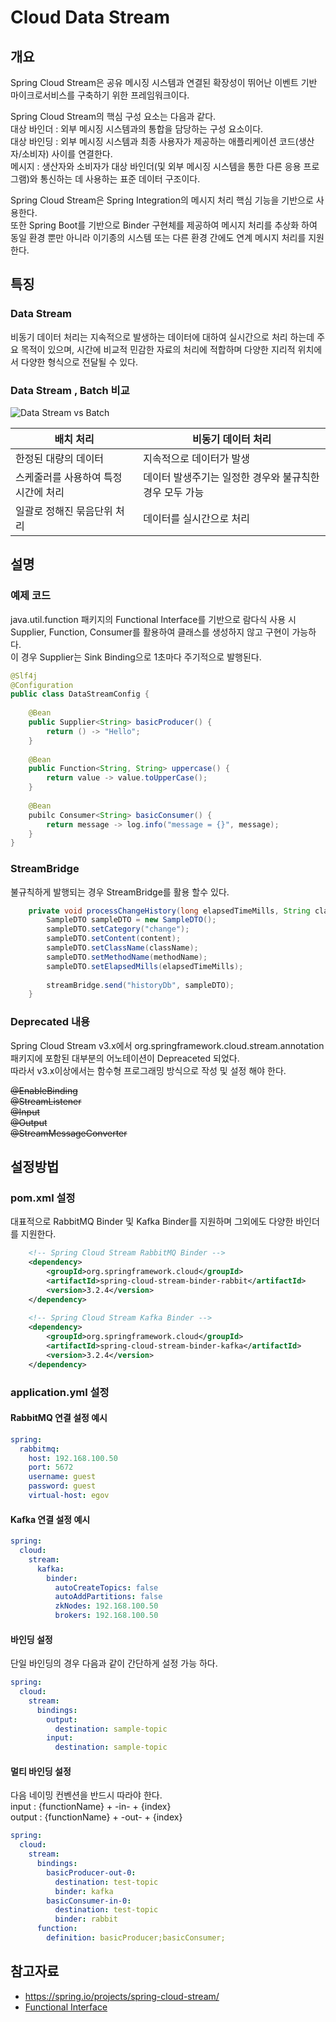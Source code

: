 # Cloud Data Stream

## 개요

Spring Cloud Stream은 공유 메시징 시스템과 연결된 확장성이 뛰어난 이벤트 기반 마이크로서비스를 구축하기 위한 프레임워크이다.

Spring Cloud Stream의 핵심 구성 요소는 다음과 같다.<br/>
대상 바인더 : 외부 메시징 시스템과의 통합을 담당하는 구성 요소이다.<br/>
대상 바인딩 : 외부 메시징 시스템과 최종 사용자가 제공하는 애플리케이션 코드(생산자/소비자) 사이를 연결한다.<br/>
메시지 : 생산자와 소비자가 대상 바인더(및 외부 메시징 시스템을 통한 다른 응용 프로그램)와 통신하는 데 사용하는 표준 데이터 구조이다.

Spring Cloud Stream은 Spring Integration의 메시지 처리 핵심 기능을 기반으로 사용한다.<br/>
 또한 Spring Boot를 기반으로 Binder 구현체를 제공하여 메시지 처리를 추상화 하여 동일 환경 뿐만 아니라 이기종의 시스템 또는 다른 환경 간에도 연계 메시지 처리를 지원한다.

## 특징

### Data Stream

비동기 데이터 처리는 지속적으로 발생하는 데이터에 대하여 실시간으로 처리 하는데 주요 목적이 있으며, 시간에 비교적 민감한 자료의 처리에 적합하며 다양한 지리적 위치에서 다양한 형식으로 전달될 수 있다.

### Data Stream , Batch 비교

![Data Stream vs Batch](./images/datastream_vs_batch.png)

| 배치 처리 | 비동기 데이터 처리 |
| --- | --- |
| 한정된 대량의 데이터 | 지속적으로 데이터가 발생 |
| 스케줄러를 사용하여 특정 시간에 처리 | 데이터 발생주기는 일정한 경우와 불규칙한 경우 모두 가능 |
| 일괄로 정해진 묶음단위 처리 | 데이터를 실시간으로 처리 |

## 설명

### 예제 코드

java.util.function 패키지의 Functional Interface를 기반으로 람다식 사용 시 Supplier, Function, Consumer를 활용하여 클래스를 생성하지 않고 구현이 가능하다.<br/>
이 경우 Supplier는 Sink Binding으로 1초마다 주기적으로 발행된다.

```java
@Slf4j
@Configuration
public class DataStreamConfig {
 
    @Bean
    public Supplier<String> basicProducer() {
    	return () -> "Hello";
    }
 
    @Bean
    public Function<String, String> uppercase() {
        return value -> value.toUpperCase();
    }
 
    @Bean
    pubilc Consumer<String> basicConsumer() {
    	return message -> log.info("message = {}", message);
    }
}
```

### StreamBridge

불규칙하게 발행되는 경우 StreamBridge를 활용 할수 있다.

```java
    private void processChangeHistory(long elapsedTimeMills, String className, String methodName, Sample content) {
        SampleDTO sampleDTO = new SampleDTO();
        sampleDTO.setCategory("change");
        sampleDTO.setContent(content);
        sampleDTO.setClassName(className);
        sampleDTO.setMethodName(methodName);
        sampleDTO.setElapsedMills(elapsedTimeMills);
 
        streamBridge.send("historyDb", sampleDTO);
    }
```

### Deprecated 내용

Spring Cloud Stream v3.x에서 org.springframework.cloud.stream.annotation 패키지에 포함된 대부분의 어노테이션이 Depreaceted 되었다.<br/>
따라서 v3.x이상에서는 함수형 프로그래밍 방식으로 작성 및 설정 해야 한다.

~~@EnableBinding~~<br/>
~~@StreamListener~~<br/>
~~@Input~~<br/>
~~@Output~~<br/>
~~@StreamMessageConverter~~<br/>

## 설정방법

### pom.xml 설정

대표적으로 RabbitMQ Binder 및 Kafka Binder를 지원하며 그외에도 다양한 바인더를 지원한다.

```xml
	<!-- Spring Cloud Stream RabbitMQ Binder -->
	<dependency>
		<groupId>org.springframework.cloud</groupId>
		<artifactId>spring-cloud-stream-binder-rabbit</artifactId>
		<version>3.2.4</version>
	</dependency>
 
	<!-- Spring Cloud Stream Kafka Binder -->
	<dependency>
		<groupId>org.springframework.cloud</groupId>
		<artifactId>spring-cloud-stream-binder-kafka</artifactId>
		<version>3.2.4</version>
	</dependency>
```

### application.yml 설정

#### RabbitMQ 연결 설정 예시

```yml
spring:
  rabbitmq:
    host: 192.168.100.50
    port: 5672
    username: guest
    password: guest
    virtual-host: egov
```

#### Kafka 연결 설정 예시

```yml
spring:
  cloud:
    stream:
      kafka:
        binder:
          autoCreateTopics: false
          autoAddPartitions: false
          zkNodes: 192.168.100.50
          brokers: 192.168.100.50
```

#### 바인딩 설정

단일 바인딩의 경우 다음과 같이 간단하게 설정 가능 하다.

```yml
spring:
  cloud:
    stream:
      bindings:
        output:
          destination: sample-topic
        input:
          destination: sample-topic
```

#### 멀티 바인딩 설정

다음 네이밍 컨벤션을 반드시 따라야 한다.<br/>
input : {functionName} + -in- + {index}<br/>
output : {functionName} + -out- + {index}

```yml
spring:
  cloud:
    stream:
      bindings:
        basicProducer-out-0:
          destination: test-topic
          binder: kafka
        basicConsumer-in-0:
          destination: test-topic
          binder: rabbit
      function:
        definition: basicProducer;basicConsumer;
```

## 참고자료

- https://spring.io/projects/spring-cloud-stream/
- [Functional Interface](https://docs.oracle.com/javase/8/docs/api/java/util/function/package-summary.html)